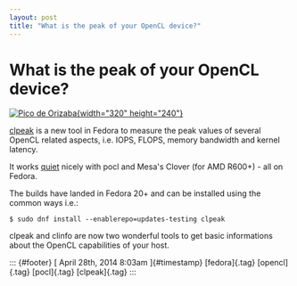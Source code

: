 ```yaml
---
layout: post
title: "What is the peak of your OpenCL device?"
---
```



What is the peak of your OpenCL device?
=======================================

[![Pico de
Orizaba](https://farm4.staticflickr.com/3439/3307710325_651c05abda_n.jpg){width="320"
height="240"}](https://www.flickr.com/photos/pacomexico/3307710325/ "Pico de Orizaba von pacomexico bei Flickr")

[clpeak](https://github.com/krrishnarraj/clpeak) is a new tool in Fedora
to measure the peak values of several OpenCL related aspects, i.e. IOPS,
FLOPS, memory bandwidth and kernel latency.

It works [quiet](https://github.com/pocl/pocl/issues/72) nicely with
pocl and Mesa's Clover (for AMD R600+) - all on Fedora.

The builds have landed in Fedora 20+ and can be installed using the
common ways i.e.:

    $ sudo dnf install --enablerepo=updates-testing clpeak

clpeak and clinfo are now two wonderful tools to get basic informations
about the OpenCL capabilities of your host.

::: {#footer}
[ April 28th, 2014 8:03am ]{#timestamp} [fedora]{.tag} [opencl]{.tag}
[pocl]{.tag} [clpeak]{.tag}
:::

